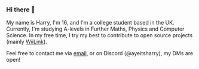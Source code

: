 ### Hi there 👋
My name is Harry, I'm 16, and I'm a college student based in the UK. Currently, I'm studying A-levels in Further Maths, Physics and Computer Science. In my free time, I try my best to contribute to open source projects (mainly [WiiLink](https://wiilink.ca)).

Feel free to contact me via [email](mailto:me@harrywalker.uk), or on Discord (@ayeitsharry), my DMs are open!
